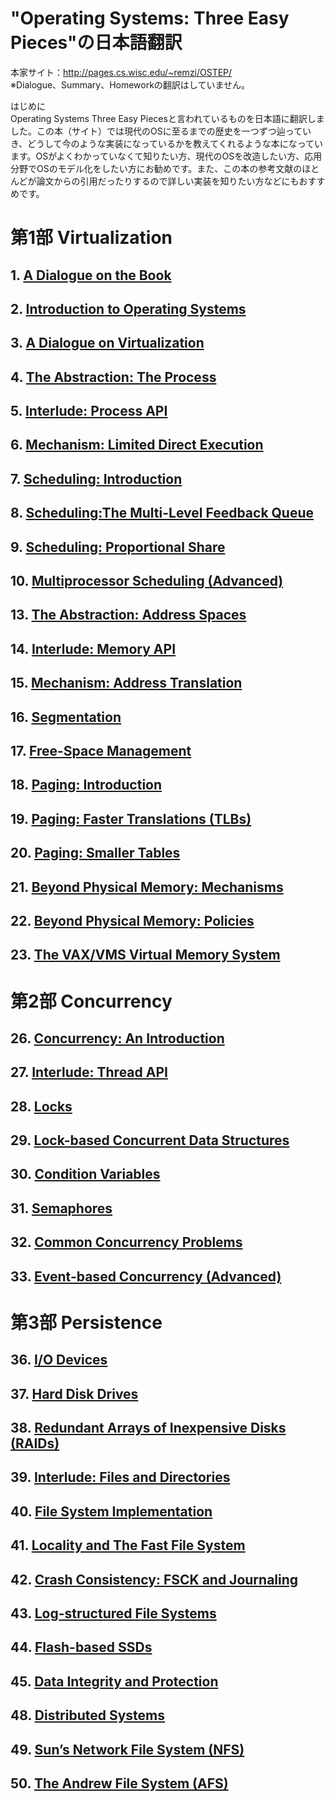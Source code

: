 # "Operating Systems: Three Easy Pieces"の日本語翻訳
本家サイト：http://pages.cs.wisc.edu/~remzi/OSTEP/   
※Dialogue、Summary、Homeworkの翻訳はしていません。

はじめに  
Operating Systems Three Easy Piecesと言われているものを日本語に翻訳しました。この本（サイト）では現代のOSに至るまでの歴史を一つずつ辿っていき、どうして今のような実装になっているかを教えてくれるような本になっています。OSがよくわかっていなくて知りたい方、現代のOSを改造したい方、応用分野でOSのモデル化をしたい方にお勧めです。また、この本の参考文献のほとんどが論文からの引用だったりするので詳しい実装を知りたい方などにもおすすめです。

# 第1部 Virtualization
## 1. [A Dialogue on the Book](./01/01.md)
## 2. [Introduction to Operating Systems](./02/02.md)
## 3. [A Dialogue on Virtualization](./03/03.md)
## 4. [The Abstraction: The Process](./04/04.md)
## 5. [Interlude: Process API](./05/05.md)
## 6. [Mechanism: Limited Direct Execution](./06/06.md)
## 7. [Scheduling: Introduction](./07/07.md)
## 8. [Scheduling:The Multi-Level Feedback Queue](./08/08.md)
## 9. [Scheduling: Proportional Share](./09/09.md)
## 10. [Multiprocessor Scheduling (Advanced)](./10/10.md)
## 13. [The Abstraction: Address Spaces](./13/13.md)
## 14. [Interlude: Memory API](./14/14.md)
## 15. [Mechanism: Address Translation](./15/15.md)
## 16. [Segmentation](./16/16.md)
## 17. [Free-Space Management](./17/17.md)
## 18. [Paging: Introduction](./18/18.md)
## 19. [Paging: Faster Translations (TLBs)](./19/19.md)
## 20. [Paging: Smaller Tables](./20/20.md)
## 21. [Beyond Physical Memory: Mechanisms](./21/21.md)
## 22. [Beyond Physical Memory: Policies](./22/22.md)
## 23. [The VAX/VMS Virtual Memory System](./23/23.md)
# 第2部 Concurrency
## 26. [Concurrency: An Introduction](./26/26.md)
## 27. [Interlude: Thread API](./27/27.md)
## 28. [Locks](./28/28.md)
## 29. [Lock-based Concurrent Data Structures](./29/29.md)
## 30. [Condition Variables](./30/30.md)
## 31. [Semaphores](./31/31.md)
## 32. [Common Concurrency Problems](./32/32.md)
## 33. [Event-based Concurrency (Advanced)](./33/33.md)
# 第3部 Persistence
## 36. [I/O Devices](./36/36.md)
## 37. [Hard Disk Drives](./37/37.md)
## 38. [Redundant Arrays of Inexpensive Disks (RAIDs)](./38/38.md)
## 39. [Interlude: Files and Directories](./39/39.md)
## 40. [File System Implementation](./40/40.md)
## 41. [Locality and The Fast File System](./41/41.md)
## 42. [Crash Consistency: FSCK and Journaling](./42/42.md)
## 43. [Log-structured File Systems](./43/43.md)
## 44. [Flash-based SSDs](./44/44.md)
## 45. [Data Integrity and Protection](./45/45.md)
## 48. [Distributed Systems](./48/48.md)
## 49. [Sun’s Network File System (NFS)](./49/49.md)
## 50. [The Andrew File System (AFS)](./50/50.md)
